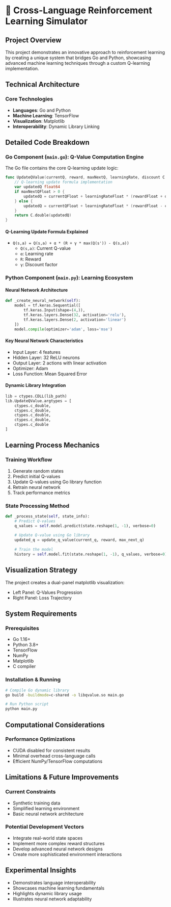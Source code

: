 
# 🤖 Cross-Language Reinforcement Learning Simulator

## Project Overview

This project demonstrates an innovative approach to reinforcement learning by creating a unique system that bridges Go and Python, showcasing advanced machine learning techniques through a custom Q-learning implementation.

## Technical Architecture

### Core Technologies
- **Languages**: Go and Python
- **Machine Learning**: TensorFlow
- **Visualization**: Matplotlib
- **Interoperability**: Dynamic Library Linking

## Detailed Code Breakdown

### Go Component (`main.go`): Q-Value Computation Engine

The Go file contains the core Q-learning update logic:

```go
func UpdateQValue(currentQ, reward, maxNextQ, learningRate, discount C.double) C.double {
    // Q-learning update formula implementation
    var updatedQ float64
    if maxNextQFloat > 0 {
        updatedQ = currentQFloat + learningRateFloat * (rewardFloat + discountFloat * maxNextQFloat - currentQFloat)
    } else {
        updatedQ = currentQFloat + learningRateFloat * (rewardFloat - currentQFloat)
    }
    return C.double(updatedQ)
}
```

#### Q-Learning Update Formula Explained
- `Q(s,a) = Q(s,a) + α * (R + γ * max(Q(s')) - Q(s,a))`
  - `Q(s,a)`: Current Q-value
  - `α`: Learning rate
  - `R`: Reward
  - `γ`: Discount factor

### Python Component (`main.py`): Learning Ecosystem

#### Neural Network Architecture
```python
def _create_neural_network(self):
    model = tf.keras.Sequential([
        tf.keras.Input(shape=(4,)),
        tf.keras.layers.Dense(32, activation='relu'),
        tf.keras.layers.Dense(2, activation='linear')
    ])
    model.compile(optimizer='adam', loss='mse')
```

#### Key Neural Network Characteristics
- Input Layer: 4 features
- Hidden Layer: 32 ReLU neurons
- Output Layer: 2 actions with linear activation
- Optimizer: Adam
- Loss Function: Mean Squared Error

#### Dynamic Library Integration
```python
lib = ctypes.CDLL(lib_path)
lib.UpdateQValue.argtypes = [
    ctypes.c_double, 
    ctypes.c_double, 
    ctypes.c_double, 
    ctypes.c_double, 
    ctypes.c_double
]
```

## Learning Process Mechanics

### Training Workflow
1. Generate random states
2. Predict initial Q-values
3. Update Q-values using Go library function
4. Retrain neural network
5. Track performance metrics

### State Processing Method
```python
def _process_state(self, state_info):
    # Predict Q-values
    q_values = self.model.predict(state.reshape(1, -1), verbose=0)
    
    # Update Q-value using Go library
    updated_q = update_q_value(current_q, reward, max_next_q)
    
    # Train the model
    history = self.model.fit(state.reshape(1, -1), q_values, verbose=0)
```

## Visualization Strategy

The project creates a dual-panel matplotlib visualization:
- Left Panel: Q-Values Progression
- Right Panel: Loss Trajectory

## System Requirements

### Prerequisites
- Go 1.16+
- Python 3.8+
- TensorFlow
- NumPy
- Matplotlib
- C compiler

### Installation & Running

```bash
# Compile Go dynamic library
go build -buildmode=c-shared -o libqvalue.so main.go

# Run Python script
python main.py
```

## Computational Considerations

### Performance Optimizations
- CUDA disabled for consistent results
- Minimal overhead cross-language calls
- Efficient NumPy/TensorFlow computations

## Limitations & Future Improvements

### Current Constraints
- Synthetic training data
- Simplified learning environment
- Basic neural network architecture

### Potential Development Vectors
- Integrate real-world state spaces
- Implement more complex reward structures
- Develop advanced neural network designs
- Create more sophisticated environment interactions

## Experimental Insights

- Demonstrates language interoperability
- Showcases machine learning fundamentals
- Highlights dynamic library usage
- Illustrates neural network adaptability


